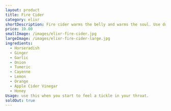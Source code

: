 ```yaml
---
layout: product
title: Fire Cider
category: elixr
shortDescription: Fire cider warms the belly and warms the soul. Use during those cold winter months when there is a nip in the air.
price: 10.00
smallImage: /images/elixr-fire-cider.jpg
largeImage: /images/elixr-fire-cider-large.jpg
ingredients:
  - Horseradish
  - Ginger
  - Garlic
  - Onion
  - Tumeric
  - Cayenne
  - Lemon
  - Orange
  - Apple Cider Vinegar
  - Honey
Usage: use this when you start to feel a tickle in your throat.
soldOut: true
---  
```

